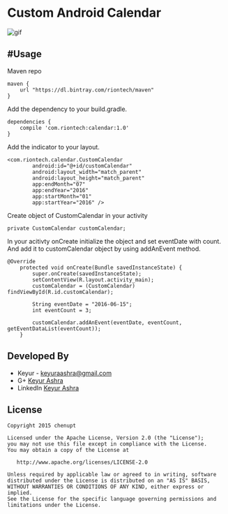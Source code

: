 # Custom Android Calendar

![gif](http://riontech.com/library/calendar/calendar.gif)

#Usage
---
Maven repo
```
maven {
    url "https://dl.bintray.com/riontech/maven"
}
```
Add the dependency to your build.gradle.
```
dependencies {
    compile 'com.riontech:calendar:1.0'
}
```
Add the indicator to your layout.

```
<com.riontech.calendar.CustomCalendar
        android:id="@+id/customCalendar"
        android:layout_width="match_parent"
        android:layout_height="match_parent"
        app:endMonth="07"
        app:endYear="2016"
        app:startMonth="01"
        app:startYear="2016" />
```

Create object of CustomCalendar in your activity
```
private CustomCalendar customCalendar;
```

In your acitivty onCreate initialize the object and set eventDate with count.
And add it to customCalendar object by using addAnEvent method.
```
@Override
    protected void onCreate(Bundle savedInstanceState) {
        super.onCreate(savedInstanceState);
        setContentView(R.layout.activity_main);
        customCalendar = (CustomCalendar) findViewById(R.id.customCalendar);

        String eventDate = "2016-06-15";
        int eventCount = 3;

        customCalendar.addAnEvent(eventDate, eventCount, getEventDataList(eventCount));
    }
```
            
Developed By
---
 * Keyur - <keyuraashra@gmail.com>
 * G+ [Keyur Ashra](https://plus.google.com/u/0/+KeyurAshra)
 * LinkedIn [Keyur Ashra](https://www.linkedin.com/in/keyurashra)

License
---

    Copyright 2015 chenupt

    Licensed under the Apache License, Version 2.0 (the "License");
    you may not use this file except in compliance with the License.
    You may obtain a copy of the License at

       http://www.apache.org/licenses/LICENSE-2.0

    Unless required by applicable law or agreed to in writing, software
    distributed under the License is distributed on an "AS IS" BASIS,
    WITHOUT WARRANTIES OR CONDITIONS OF ANY KIND, either express or implied.
    See the License for the specific language governing permissions and
    limitations under the License.


